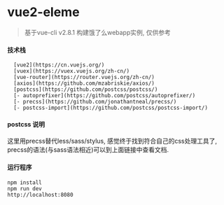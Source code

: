# vue2-eleme

> 基于vue-cli v2.8.1 构建饿了么webapp实例, 仅供参考

#### 技术栈

```
  [vue2](https://cn.vuejs.org/)
  [vuex](https://vuex.vuejs.org/zh-cn/)
  [vue-router](https://router.vuejs.org/zh-cn/)
  [axios](https://github.com/mzabriskie/axios/)
  [postcss](https://github.com/postcss/postcss/)
  [- autoprefixer](https://github.com/postcss/autoprefixer/)
  [- precss](https://github.com/jonathantneal/precss/)
  [- postcss-import](https://github.com/postcss/postcss-import/)
```
#### postcss 说明
这里用precss替代less/sass/stylus, 感觉终于找到符合自己的css处理工具了, precss的语法(与sass语法相近)可以到上面链接中查看文档.
#### 运行程序
```
npm install
npm run dev
http://localhost:8080
```
